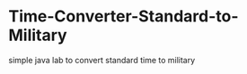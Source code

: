 Time-Converter-Standard-to-Military
===================================

simple java lab to convert standard time to military 
